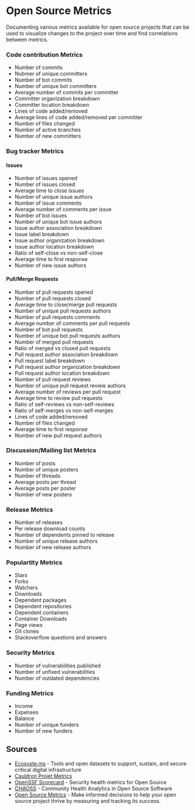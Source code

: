 # Open Source Metrics

Documenting various metrics available for open source projects that can be used to visualize changes to the project over time and find correlations between metrics.

### Code contribution Metrics

- Number of commits
- Nubmer of unique committers
- Number of bot commits
- Number of unique bot committers
- Average number of commits per committer
- Committer organization breakdown
- Committer location breakdown
- Lines of code added/removed
- Average lines of code added/removed per committer
- Number of files changed
- Number of active branches
- Number of new committers

### Bug tracker Metrics

#### Issues

- Number of issues opened
- Number of issues closed
- Average time to close issues
- Number of unique issue authors
- Number of issue comments
- Average number of comments per issue
- Number of bot issues
- Number of unique bot issue authors
- Issue author association breakdown
- Issue label breakdown
- Issue author organization breakdown
- Issue author location breakdown
- Ratio of self-close vs non-self-close
- Average time to first response
- Number of new issue authors

#### Pull/Merge Requests

- Number of pull requests opened
- Number of pull requests closed
- Average time to close/merge pull requests
- Number of unique pull requests authors
- Number of pull requests comments
- Average number of comments per pull requests
- Number of bot pull requests
- Number of unique bot pull requests authors
- Number of merged pull requests
- Ratio of merged vs closed pull requests
- Pull request author association breakdown
- Pull request label breakdown
- Pull request author organization breakdown
- Pull request author location breakdown
- Number of pull request reviews
- Number of unique pull request review authors
- Average number of reviews per pull request
- Average time to review pull requests
- Ratio of self-reviews vs non-self-reviews
- Ratio of self-merges vs non-self-merges
- Lines of code added/removed
- Number of files changed
- Average time to first response
- Number of new pull request authors

### Discussion/Mailing list Metrics

- Number of posts
- Number of unique posters
- Number of threads
- Average posts per thread
- Average posts per poster
- Number of new posters

### Release Metrics

- Number of releases
- Per release download counts
- Number of dependents pinned to release
- Number of unique release authors
- Number of new release authors

### Populartity Metrics

- Stars
- Forks
- Watchers
- Downloads
- Dependent packages
- Dependent repositories
- Dependent containers
- Container Downloads
- Page views
- Git clones
- Stackoverflow questions and answers

### Security Metrics

- Number of vulnerabilities published
- Number of unfixed vulnerabilities
- Number of outdated dependencies

### Funding Metrics

- Income
- Expenses
- Balance
- Number of unique funders
- Number of new funders

## Sources

- [Ecosyste.ms](https://ecosyste.ms/) - Tools and open datasets to support, sustain, and secure critical digital infrastructure
- [Cauldron Projet Metrics](https://gitlab.com/cauldronio/cauldron/-/tree/master/guides/metrics)
- [OpenSSF Scorecard](https://github.com/ossf/scorecard) - Security health metrics for Open Source
- [CHAOSS](https://chaoss.community/kb-metrics-and-metrics-models/) - Community Health Analytics in Open Source Software
- [Open Source Metrics](https://opensource.guide/metrics/) - Make informed decisions to help your open source project thrive by measuring and tracking its success.
